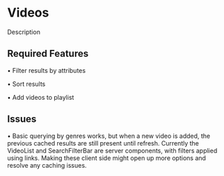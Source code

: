 # Videos

Description

## Required Features

• Filter results by attributes

• Sort results

• Add videos to playlist

## Issues

• Basic querying by genres works, but when a new video is added, the previous cached results are still present until refresh. 
  Currently the VideoList and SearchFilterBar are server components, with filters applied using links. 
  Making these client side might open up more options and resolve any caching issues.